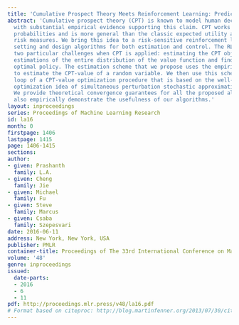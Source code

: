 ```yaml
---
title: 'Cumulative Prospect Theory Meets Reinforcement Learning: Prediction and Control'
abstract: 'Cumulative prospect theory (CPT) is known to model human decisions well,
  with substantial empirical evidence supporting this claim. CPT works by distorting
  probabilities and is more general than the classic expected utility and coherent
  risk measures. We bring this idea to a risk-sensitive reinforcement learning (RL)
  setting and design algorithms for both estimation and control. The RL setting presents
  two particular challenges when CPT is applied: estimating the CPT objective requires
  estimations of the entire distribution of the value function and finding a randomized
  optimal policy. The estimation scheme that we propose uses the empirical distribution
  to estimate the CPT-value of a random variable. We then use this scheme in the inner
  loop of a CPT-value optimization procedure that is based on the well-known simulation
  optimization idea of simultaneous perturbation stochastic approximation (SPSA).
  We provide theoretical convergence guarantees for all the proposed algorithms and
  also empirically demonstrate the usefulness of our algorithms.'
layout: inproceedings
series: Proceedings of Machine Learning Research
id: la16
month: 0
firstpage: 1406
lastpage: 1415
page: 1406-1415
sections: 
author:
- given: Prashanth
  family: L.A.
- given: Cheng
  family: Jie
- given: Michael
  family: Fu
- given: Steve
  family: Marcus
- given: Csaba
  family: Szepesvari
date: 2016-06-11
address: New York, New York, USA
publisher: PMLR
container-title: Proceedings of The 33rd International Conference on Machine Learning
volume: '48'
genre: inproceedings
issued:
  date-parts:
  - 2016
  - 6
  - 11
pdf: http://proceedings.mlr.press/v48/la16.pdf
# Format based on citeproc: http://blog.martinfenner.org/2013/07/30/citeproc-yaml-for-bibliographies/
---
```

